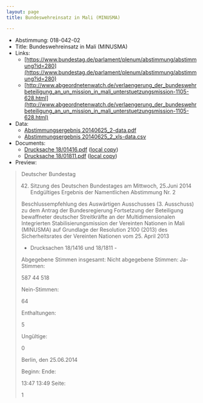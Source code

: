 ```yaml
---
layout: page
title: Bundeswehreinsatz in Mali (MINUSMA)

---
```


* Abstimmung: 018-042-02
* Title: Bundeswehreinsatz in Mali (MINUSMA)
* Links: 
    * [https://www.bundestag.de/parlament/plenum/abstimmung/abstimmung?id=280](https://www.bundestag.de/parlament/plenum/abstimmung/abstimmung?id=280)
    * [http://www.abgeordnetenwatch.de/verlaengerung_der_bundeswehrbeteiligung_an_un_mission_in_mali_unterstuetzungsmission-1105-628.html](http://www.abgeordnetenwatch.de/verlaengerung_der_bundeswehrbeteiligung_an_un_mission_in_mali_unterstuetzungsmission-1105-628.html)
* Data: 
    * [Abstimmungsergebnis 20140625_2-data.pdf](/res/abstimmungsliste/20140625_2-data.pdf)
    * [Abstimmungsergebnis 20140625_2_xls-data.csv](/res/abstimmungsliste/analyses/20140625_2_xls-data.csv)
* Documents: 
    * [Drucksache 18/01416.pdf](http://dip21.bundestag.de/dip21/btd/18/014/1801416.pdf) ([local copy](/res/abstimmungsdaten/018-042-02/1801416.pdf))
    * [Drucksache 18/01811.pdf](http://dip21.bundestag.de/dip21/btd/18/018/1801811.pdf) ([local copy](/res/abstimmungsdaten/018-042-02/1801811.pdf))
* Preview: 
> Deutscher Bundestag
> 
> 42. Sitzung des Deutschen Bundestages
> am Mittwoch, 25.Juni 2014
> Endgültiges Ergebnis der Namentlichen Abstimmung Nr. 2
> 
> Beschlussempfehlung des Auswärtigen Ausschusses (3. Ausschuss) zu dem Antrag der
> Bundesregierung
> Fortsetzung der Beteiligung bewaffneter deutscher Streitkräfte an der Multidimensionalen
> Integrierten Stabilisierungsmission der Vereinten Nationen in Mali (MINUSMA) auf
> Grundlage der Resolution 2100 (2013) des Sicherheitsrates der Vereinten Nationen vom 25.
> April 2013
> - Drucksachen 18/1416 und 18/1811 -
> 
> Abgegebene Stimmen insgesamt:
> Nicht abgegebene Stimmen:
> Ja-Stimmen:
> 
> 587
> 44
> 518
> 
> Nein-Stimmen:
> 
> 64
> 
> Enthaltungen:
> 
> 5
> 
> Ungültige:
> 
> 0
> 
> Berlin, den 25.06.2014
> 
> Beginn:
> Ende:
> 
> 13:47
> 13:49
> Seite:
> 
> 1
> 
> 
